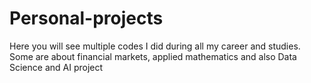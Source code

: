 # Personal-projects

Here you will see multiple codes I did during all my career and studies.
Some are about financial markets, applied mathematics and also Data Science and AI project
